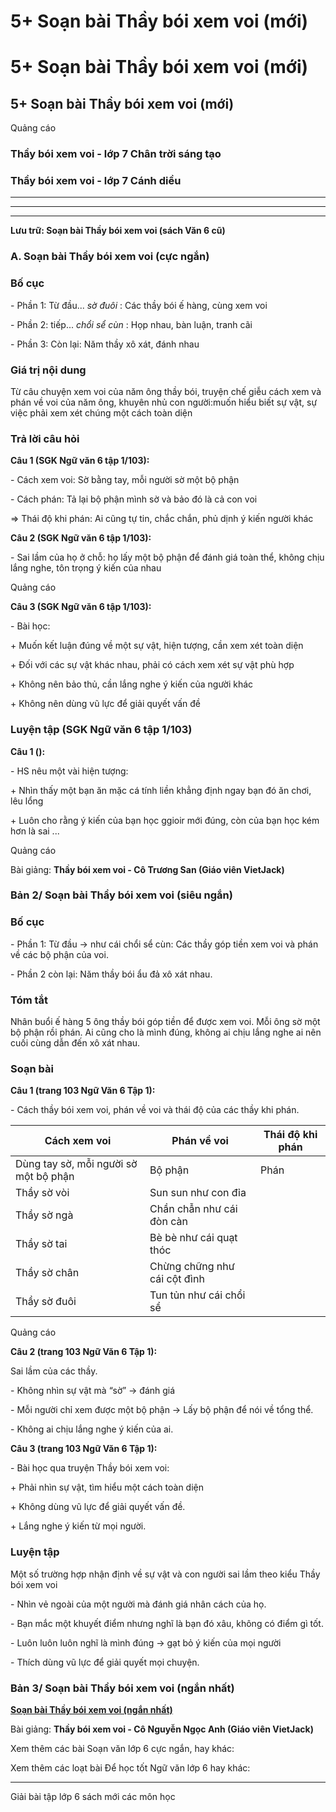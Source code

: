 # 5+ Soạn bài Thầy bói xem voi (mới)

# 5+ Soạn bài Thầy bói xem voi (mới)

## 5+ Soạn bài Thầy bói xem voi (mới)

Quảng cáo

### Thầy bói xem voi - lớp 7 Chân trời sáng tạo

### Thầy bói xem voi - lớp 7 Cánh diều

* * *

* * *

* * *

**Lưu trữ: Soạn bài Thầy bói xem voi (sách Văn 6 cũ)**

### **A. Soạn bài Thầy bói xem voi (cực ngắn)**

### Bố cục

\- Phần 1: Từ đầu... _sờ đuôi_ : Các thầy bói ế hàng, cùng xem voi

\- Phần 2: tiếp... _chổi sể cùn_ : Họp nhau, bàn luận, tranh cãi

\- Phần 3: Còn lại: Năm thầy xô xát, đánh nhau

### Giá trị nội dung

Từ câu chuyện xem voi của năm ông thầy bói, truyện chế giễu cách xem và phán về voi của năm ông, khuyên nhủ con người:muốn hiểu biết sự vật, sự việc phải xem xét chúng một cách toàn diện

### Trả lời câu hỏi

**Câu 1 (SGK Ngữ văn 6 tập 1/103):**

\- Cách xem voi: Sờ bằng tay, mỗi người sờ một bộ phận

\- Cách phán: Tả lại bộ phận mình sờ và bảo đó là cả con voi

=> Thái độ khi phán: Ai cũng tự tin, chắc chắn, phủ dịnh ý kiến người khác

**Câu 2 (SGK Ngữ văn 6 tập 1/103):**

\- Sai lầm của họ ở chỗ: họ lấy một bộ phận để đánh giá toàn thể, không chịu lắng nghe, tôn trọng ý kiến của nhau

Quảng cáo

**Câu 3 (SGK Ngữ văn 6 tập 1/103):**

\- Bài học: 

\+ Muốn kết luận đúng về một sự vật, hiện tượng, cần xem xét toàn diện

\+ Đối với các sự vật khác nhau, phải có cách xem xét sự vật phù hợp 

\+ Không nên bảo thủ, cần lắng nghe ý kiến của người khác

\+ Không nên dùng vũ lực để giải quyết vấn đề

### Luyện tập (SGK Ngữ văn 6 tập 1/103)

**Câu 1 ():**

\- HS nêu một vài hiện tượng:

\+ Nhìn thấy một bạn ăn mặc cá tính liền khẳng định ngay bạn đó ăn chơi, lêu lổng

\+ Luôn cho rằng ý kiến của bạn học ggioir mới đúng, còn của bạn học kém hơn là sai ...

Quảng cáo

Bài giảng: **Thầy bói xem voi - Cô Trương San (Giáo viên VietJack)**

### **Bản 2/ Soạn bài Thầy bói xem voi (siêu ngắn)**

### Bố cục

\- Phần 1: Từ đầu → như cái chổi sể cùn: Các thầy góp tiền xem voi và phán về các bộ phận của voi.

\- Phần 2 còn lại: Năm thầy bói ẩu đả xô xát nhau.

### Tóm tắt

Nhân buổi ế hàng 5 ông thầy bói góp tiền để được xem voi. Mỗi ông sờ một bộ phận rồi phán. Ai cũng cho là mình đúng, không ai chịu lắng nghe ai nên cuối cùng dẫn đến xô xát nhau.

### Soạn bài

**Câu 1 (trang 103 Ngữ Văn 6 Tập 1):**

\- Cách thầy bói xem voi, phán về voi và thái độ của các thầy khi phán.

Cách xem voi | Phán về voi | Thái độ khi phán  
---|---|---  
Dùng tay sờ, mỗi người sờ một bộ phận | Bộ phận | Phán |  \- Ai cũng khẳng định mình đúng, người sau bác bỏ người trước và khẳng định ý kiến của mình. \- Không ai chịu lắng nghe ý kiến của ai.  
Thầy sờ vòi | Sun sun như con đỉa   
Thầy sờ ngà | Chần chẫn như cái đòn càn   
Thầy sờ tai | Bè bè như cái quạt thóc   
Thầy sờ chân|  Chừng chững như cái cột đình   
Thầy sờ đuôi|  Tun tủn như cái chổi sể   
  
Quảng cáo

**Câu 2 (trang 103 Ngữ Văn 6 Tập 1):**

Sai lầm của các thầy.

\- Không nhìn sự vật mà “sờ” → đánh giá

\- Mỗi người chỉ xem được một bộ phận → Lấy bộ phận để nói về tổng thể.

\- Không ai chịu lắng nghe ý kiến của ai.

**Câu 3 (trang 103 Ngữ Văn 6 Tập 1):**

\- Bài học qua truyện Thầy bói xem voi:

\+ Phải nhìn sự vật, tìm hiểu một cách toàn diện

\+ Không dùng vũ lực để giải quyết vấn đề.

\+ Lắng nghe ý kiến từ mọi người.

### Luyện tập

Một số trường hợp nhận định về sự vật và con người sai lầm theo kiểu Thầy bói xem voi

\- Nhìn vẻ ngoài của một người mà đánh giá nhân cách của họ.

\- Bạn mắc một khuyết điểm nhưng nghĩ là bạn đó xâu, không có điểm gì tốt.

\- Luôn luôn luôn nghĩ là mình đúng → gạt bỏ ý kiến của mọi người

\- Thích dùng vũ lực để giải quyết mọi chuyện.

### **Bản 3/ Soạn bài Thầy bói xem voi (ngắn nhất)**

[**Soạn bài Thầy bói xem voi (ngắn nhất)**](https://vietjack.com/soan-van-6/thay-boi-xem-voi.jsp)

Bài giảng: **Thầy bói xem voi - Cô Nguyễn Ngọc Anh (Giáo viên VietJack)**

Xem thêm các bài Soạn văn lớp 6 cực ngắn, hay khác:

Xem thêm các loạt bài Để học tốt Ngữ văn lớp 6 hay khác:

* * *

Giải bài tập lớp 6 sách mới các môn học
